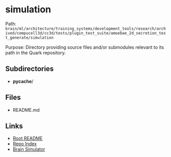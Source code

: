 # simulation

Path: `brain/ml/architecture/training_systems/development_tools/research/archived/compucell3d/cc3d/tests/plugin_test_suite/amoebae_2d_secretion_test_generate/simulation`

Purpose: Directory providing source files and/or submodules relevant to its path in the Quark repository.

## Subdirectories
- __pycache__/

## Files
- README.md

## Links
- [Root README](../../../../../../../../../../../../README.md)
- [Repo Index](../../../../../../../../../../../../repo_index.json)
- [Brain Simulator](../../../../../../../../../../../../brain/architecture/brain_simulator.py)
